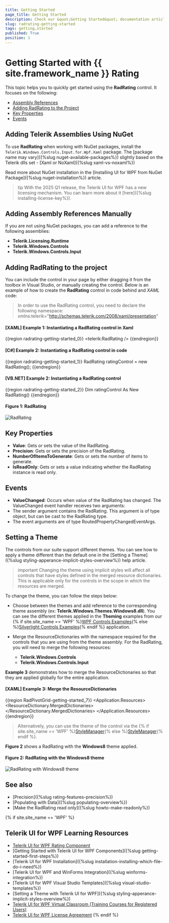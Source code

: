 ```yaml
---
title: Getting Started
page_title: Getting Started
description: Check our &quot;Getting Started&quot; documentation article for the RadRating {{ site.framework_name }} control.
slug: radrating-getting-started
tags: getting,started
published: True
position: 1
---
```


# Getting Started with {{ site.framework_name }} Rating

This topic helps you to quickly get started using the __RadRating__ control. It focuses on the following: 

* [Assembly References](#assembly-references)
* [Adding RadRating to the Project](#adding-radrating-to-the-project)
* [Key Properties](#key-properties)
* [Events](#events)

## Adding Telerik Assemblies Using NuGet

To use __RadRating__ when working with NuGet packages, install the `Telerik.Windows.Controls.Input.for.Wpf.Xaml` package. The [package name may vary]({%slug nuget-available-packages%}) slightly based on the Telerik dlls set - [Xaml or NoXaml]({%slug xaml-vs-noxaml%})

Read more about NuGet installation in the [Installing UI for WPF from NuGet Package]({%slug nuget-installation%}) article.

>tip With the 2025 Q1 release, the Telerik UI for WPF has a new licensing mechanism. You can learn more about it [here]({%slug installing-license-key%}).

## Adding Assembly References Manually

If you are not using NuGet packages, you can add a reference to the following assemblies:

* __Telerik.Licensing.Runtime__
* __Telerik.Windows.Controls__
* __Telerik.Windows.Controls.Input__

## Adding RadRating to the project

You can include the control in your page by either dragging it from the toolbox in Visual Studio, or manually creating the control. Below is an example of how to create the __RadRating__ control in code behind and *XAML* code:

> In order to use the RadRating control, you need to declare the following namespace: xmlns:telerik="http://schemas.telerik.com/2008/xaml/presentation"

#### __[XAML] Example 1: Instantiating a RadRating control in Xaml__
{{region radrating-getting-started_0}}
	<telerik:RadRating />
{{endregion}}

#### __[C#] Example 2: Instantiating a RadRating control in code__
{{region radrating-getting-started_1}}
	RadRating ratingControl = new RadRating();
{{endregion}}

#### __[VB.NET] Example 2: Instantiating a RadRating control__
{{region radrating-getting-started_2}}
	Dim ratingControl As New RadRating()
{{endregion}}

#### Figure 1: RadRating
![RadRating](images/rating_default.png)

## Key Properties

 * **Value**: Gets or sets the value of the RadRating.
 * **Precision**: Gets or sets the precision of the RadRating.
 * **NumberOfItemsToGenerate**: Gets or sets the number of items to generate.
 * **IsReadOnly**: Gets or sets a value indicating whether the RadRating instance is read only.

## Events 

 * **ValueChanged**: Occurs when value of the RadRating has changed. The ValueChanged event handler receives two arguments:
  * The sender argument contains the RadRating. This argument is of type object, but can be cast to the RadRating type.
  * The event arguments are of type RoutedPropertyChangedEventArgs.
  
## Setting a Theme

The controls from our suite support different themes. You can see how to apply a theme different than the default one in the [Setting a Theme]({%slug styling-apperance-implicit-styles-overview%}) help article.

>important Changing the theme using implicit styles will affect all controls that have styles defined in the merged resource dictionaries. This is applicable only for the controls in the scope in which the resources are merged. 

To change the theme, you can follow the steps below:

* Choose between the themes and add reference to the corresponding theme assembly (ex: **Telerik.Windows.Themes.Windows8.dll**). You can see the different themes applied in the **Theming** examples from our {% if site.site_name == 'WPF' %}[WPF Controls Examples](https://demos.telerik.com/wpf/){% else %}[Silverlight Controls Examples](https://demos.telerik.com/silverlight/#Rating/Theming){% endif %} application.

* Merge the ResourceDictionaries with the namespace required for the controls that you are using from the theme assembly. For the RadRating, you will need to merge the following resources:

	* __Telerik.Windows.Controls__
	* __Telerik.Windows.Controls.Input__

__Example 3__ demonstrates how to merge the ResourceDictionaries so that they are applied globally for the entire application.

#### __[XAML] Example 3: Merge the ResourceDictionaries__  
{{region RadPivotGrid-getting-started_7}}
	<Application.Resources>
		<ResourceDictionary>
			<ResourceDictionary.MergedDictionaries>
				<ResourceDictionary Source="/Telerik.Windows.Themes.Windows8;component/Themes/System.Windows.xaml"/>
				<ResourceDictionary Source="/Telerik.Windows.Themes.Windows8;component/Themes/Telerik.Windows.Controls.xaml"/>
				<ResourceDictionary Source="/Telerik.Windows.Themes.Windows8;component/Themes/Telerik.Windows.Controls.Input.xaml"/>
			</ResourceDictionary.MergedDictionaries>
		</ResourceDictionary>
	</Application.Resources>
{{endregion}}

>Alternatively, you can use the theme of the control via the {% if site.site_name == 'WPF' %}[StyleManager](https://docs.telerik.com/devtools/wpf/styling-and-appearance/stylemanager/common-styling-apperance-setting-theme-wpf){% else %}[StyleManager](https://docs.telerik.com/devtools/silverlight/styling-and-appearance/stylemanager/common-styling-apperance-setting-theme){% endif %}.

__Figure 2__ shows a RadRating with the **Windows8** theme applied.

#### __Figure 2: RadRating with the Windows8 theme__
![RadRating with Windows8 theme](images/radrating-setting-theme.png)  

## See also
 * [Precision]({%slug rating-features-precision%})
 * [Populating with Data]({%slug populating-overview%})
 * [Make the RadRating read only]({%slug howto-make-readonly%})

{% if site.site_name == 'WPF' %}
## Telerik UI for WPF Learning Resources

* [Telerik UI for WPF Rating Component](https://www.telerik.com/products/wpf/rating.aspx)
* [Getting Started with Telerik UI for WPF Components]({%slug getting-started-first-steps%})
* [Telerik UI for WPF Installation]({%slug installation-installing-which-file-do-i-need%})
* [Telerik UI for WPF and WinForms Integration]({%slug winforms-integration%})
* [Telerik UI for WPF Visual Studio Templates]({%slug visual-studio-templates%})
* [Setting a Theme with Telerik UI for WPF]({%slug styling-apperance-implicit-styles-overview%})
* [Telerik UI for WPF Virtual Classroom (Training Courses for Registered Users)](https://learn.telerik.com/learn/course/external/view/elearning/16/telerik-ui-for-wpf) 
* [Telerik UI for WPF License Agreement](https://www.telerik.com/purchase/license-agreement/wpf-dlw-s)
{% endif %}

